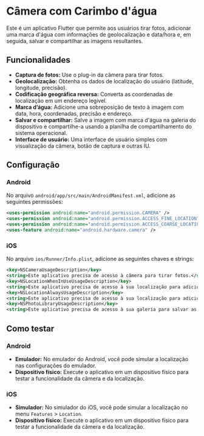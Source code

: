 # Câmera com Carimbo d'água

Este é um aplicativo Flutter que permite aos usuários tirar fotos, adicionar uma marca d'água com informações de geolocalização e data/hora e, em seguida, salvar e compartilhar as imagens resultantes.

## Funcionalidades

- **Captura de fotos:** Use o plug-in da câmera para tirar fotos.
- **Geolocalização:** Obtenha os dados de localização do usuário (latitude, longitude, precisão).
- **Codificação geográfica reversa:** Converta as coordenadas de localização em um endereço legível.
- **Marca d’água:** Adicione uma sobreposição de texto à imagem com data, hora, coordenadas, precisão e endereço.
- **Salvar e compartilhar:** Salve a imagem com marca d'água na galeria do dispositivo e compartilhe-a usando a planilha de compartilhamento do sistema operacional.
- **Interface de usuário:** Uma interface de usuário simples com visualização da câmera, botão de captura e outras IU.

## Configuração

### Android

No arquivo `android/app/src/main/AndroidManifest.xml`, adicione as seguintes permissões:

```xml
<uses-permission android:name="android.permission.CAMERA" />
<uses-permission android:name="android.permission.ACCESS_FINE_LOCATION" />
<uses-permission android:name="android.permission.ACCESS_COARSE_LOCATION" />
<uses-feature android:name="android.hardware.camera" />
```

### iOS

No arquivo `ios/Runner/Info.plist`, adicione as seguintes chaves e strings:

```xml
<key>NSCameraUsageDescription</key>
<string>Este aplicativo precisa de acesso à câmera para tirar fotos.</string>
<key>NSLocationWhenInUseUsageDescription</key>
<string>Este aplicativo precisa de acesso à sua localização para adicionar o carimbo d'água.</string>
<key>NSLocationAlwaysUsageDescription</key>
<string>Este aplicativo precisa de acesso à sua localização para adicionar o carimbo d'água.</string>
<key>NSPhotoLibraryUsageDescription</key>
<string>Este aplicativo precisa de acesso à sua galeria para salvar as fotos.</string>
```

## Como testar

### Android

- **Emulador:** No emulador do Android, você pode simular a localização nas configurações do emulador.
- **Dispositivo físico:** Execute o aplicativo em um dispositivo físico para testar a funcionalidade da câmera e da localização.

### iOS

- **Simulador:** No simulador do iOS, você pode simular a localização no menu `Features` > `Location`.
- **Dispositivo físico:** Execute o aplicativo em um dispositivo físico para testar a funcionalidade da câmera e da localização.
